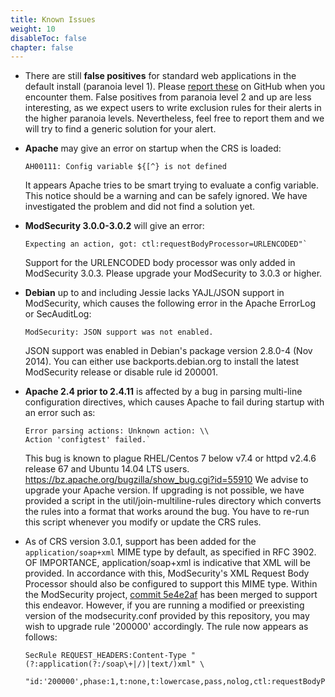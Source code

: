 ```yaml
---
title: Known Issues
weight: 10
disableToc: false
chapter: false
---
```


- There are still **false positives** for standard web applications in
  the default install (paranoia level 1). Please [report these](https://github.com/coreruleset/coreruleset/issues/new/choose) on GitHub when you encounter them.
  False positives from paranoia level 2 and up are less interesting,
  as we expect users to write exclusion rules for their alerts in
  the higher paranoia levels. Nevertheless, feel free to report them
  and we will try to find a generic solution for your alert.

- **Apache** may give an error on startup when the CRS is loaded:

  ```
  AH00111: Config variable ${[^} is not defined
  ```

  It appears Apache tries to be smart trying to evaluate a config variable.
  This notice should be a warning and can be safely ignored.
  We have investigated the problem and did not find a solution yet.

- **ModSecurity 3.0.0-3.0.2** will give an error:

  ```
  Expecting an action, got: ctl:requestBodyProcessor=URLENCODED"`
  ```

  Support for the URLENCODED body processor was only added in ModSecurity 3.0.3.
  Please upgrade your ModSecurity to 3.0.3 or higher.

- **Debian** up to and including Jessie lacks YAJL/JSON support in ModSecurity,
  which causes the following error in the Apache ErrorLog or SecAuditLog:
  ```
  ModSecurity: JSON support was not enabled.
  ```
  JSON support was enabled in Debian's package version 2.8.0-4 (Nov 2014).
  You can either use backports.debian.org to install the latest ModSecurity
  release or disable rule id 200001.

- **Apache 2.4 prior to 2.4.11** is affected by a bug in parsing multi-line
  configuration directives, which causes Apache to fail during startup
  with an error such as:

  ```plaintext
  Error parsing actions: Unknown action: \\
  Action 'configtest' failed.`
  ```

  This bug is known to plague RHEL/Centos 7 below v7.4 or
  httpd v2.4.6 release 67 and Ubuntu 14.04 LTS users.
  https://bz.apache.org/bugzilla/show_bug.cgi?id=55910
  We advise to upgrade your Apache version. If upgrading is not possible,
  we have provided a script in the util/join-multiline-rules directory
  which converts the rules into a format that works around the bug.
  You have to re-run this script whenever you modify or update
  the CRS rules.

- As of CRS version 3.0.1, support has been added for the `application/soap+xml` MIME
  type by default, as specified in RFC 3902. OF IMPORTANCE, application/soap+xml is
  indicative that XML will be provided. In accordance with this, ModSecurity's XML
  Request Body Processor should also be configured to support this MIME type. Within
  the ModSecurity project, [commit 5e4e2af](https://github.com/SpiderLabs/ModSecurity/commit/5e4e2af7a6f07854fee6ed36ef4a381d4e03960e)
  has been merged to support this endeavor. However, if you are running a modified or
  preexisting version of the modsecurity.conf provided by this repository, you may
  wish to upgrade rule '200000' accordingly. The rule now appears as follows:
  ```
  SecRule REQUEST_HEADERS:Content-Type "(?:application(?:/soap\+|/)|text/)xml" \
    "id:'200000',phase:1,t:none,t:lowercase,pass,nolog,ctl:requestBodyProcessor=XML"
  ```

